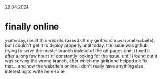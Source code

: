 29.04.2024
# finally online
yesterday, i built this website (based off my girlfriend's personal website), but i couldn't get it to deploy properly until today. 
the issue was github trying to serve the master branch instead of the gh-pages one.
i fixed it after a long few hours of constantly looking for the issue, until i found out it was serving the wrong branch, after which my girlfriend helped me fix that... and now the website's online.
i don't really have anything else interesting to write here so æ